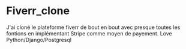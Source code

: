 # Fiverr_clone
J'ai cloné le plateforme fiverr de bout en bout avec presque toutes les fontions en implémentant Stripe comme moyen de payement.
Love Python/Django/Postgresql
